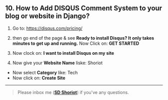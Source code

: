 ## 10. How to Add DISQUS Comment System to your blog or website in Django?

1. Go to: https://disqus.com/pricing/

2. then go end of the page & see **Ready to install Disqus? It only takes minutes to get up and running.** Now Click on: **GET STARTED**

3. Now clock on: **I want to install Disqus on my site**

4. Now give your **Website Name** liske: Shoriot

* Now select **Category** like: Tech
* Now click on: **Create Site**

---

> Please inbox me (**[SD Shoriot](https://www.facebook.com/shoriot)**) if you've any questions.